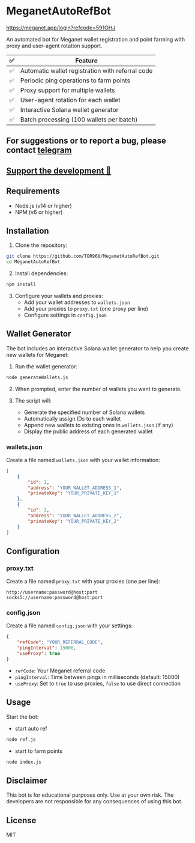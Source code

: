 # MeganetAutoRefBot

https://meganet.app/login?refcode=591OHJ

An automated bot for Meganet wallet registration and point farming with proxy and user-agent rotation support.

| ✅  | Feature                                          |
| --- | ------------------------------------------------ |
| ✅  | Automatic wallet registration with referral code |
| ✅  | Periodic ping operations to farm points          |
| ✅  | Proxy support for multiple wallets               |
| ✅  | User-agent rotation for each wallet              |
| ✅  | Interactive Solana wallet generator              |
| ✅  | Batch processing (100 wallets per batch)         |

## For suggestions or to report a bug, please contact [telegram](https://t.me/tor_dev)

## [Support the development 💙](https://support-me-ruby.vercel.app/)

## Requirements

-   Node.js (v14 or higher)
-   NPM (v6 or higher)

## Installation

1. Clone the repository:

```bash
git clone https://github.com/TOR968/MeganetAutoRefBot.git
cd MeganetAutoRefBot
```

2. Install dependencies:

```bash
npm install
```

3. Configure your wallets and proxies:
    - Add your wallet addresses to `wallets.json`
    - Add your proxies to `proxy.txt` (one proxy per line)
    - Configure settings in `config.json`

## Wallet Generator

The bot includes an interactive Solana wallet generator to help you create new wallets for Meganet:

1. Run the wallet generator:

```bash
node generateWallets.js
```

2. When prompted, enter the number of wallets you want to generate.

3. The script will:
    - Generate the specified number of Solana wallets
    - Automatically assign IDs to each wallet
    - Append new wallets to existing ones in `wallets.json` (if any)
    - Display the public address of each generated wallet

### wallets.json

Create a file named `wallets.json` with your wallet information:

```json
[
    {
        "id": 1,
        "address": "YOUR_WALLET_ADDRESS_1",
        "privateKey": "YOUR_PRIVATE_KEY_1"
    },
    {
        "id": 2,
        "address": "YOUR_WALLET_ADDRESS_2",
        "privateKey": "YOUR_PRIVATE_KEY_2"
    }
]
```

## Configuration

### proxy.txt

Create a file named `proxy.txt` with your proxies (one per line):

```
http://username:password@host:port
socks5://username:password@host:port
```

### config.json

Create a file named `config.json` with your settings:

```json
{
    "refCode": "YOUR_REFERRAL_CODE",
    "pingInterval": 15000,
    "useProxy": true
}
```

-   `refCode`: Your Meganet referral code
-   `pingInterval`: Time between pings in milliseconds (default: 15000)
-   `useProxy`: Set to `true` to use proxies, `false` to use direct connection

## Usage

Start the bot:

- start auto ref

```bash
node ref.js
```

- start to farm points

```bash
node index.js
```

## Disclaimer

This bot is for educational purposes only. Use at your own risk. The developers are not responsible for any consequences of using this bot.

## License

MIT
